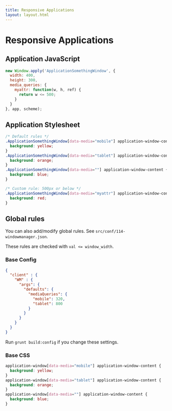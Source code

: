 ```yaml
---
title: Responsive Applications
layout: layout.html
---
```


# Responsive Applications

## Application JavaScript

```js
new Window.apply('ApplicationSomethingWindow', {
  width: 400,
  height: 300,
  media_queries: {
    myattr: function(w, h, ref) {
      return w <= 500;
    }
  }
}, app, scheme);
```

## Application Stylesheet

```css
/* Default rules */
.ApplicationSomethingWindow[data-media="mobile"] application-window-content {
  background: yellow;
}
.ApplicationSomethingWindow[data-media="tablet"] application-window-content {
  background: orange;
}
.ApplicationSomethingWindow[data-media=""] application-window-content {
  background: blue;
}

/* Custom rule: 500px or below */
.ApplicationSomethingWindow[data-media="myattr"] application-window-content {
  background: red;
}
```

## Global rules


You can also add/modify global rules. See `src/conf/114-windowmanager.json`.

These rules are checked with `val <= window_width`.

### Base Config

```json
{
  "client" : {
    "WM" : {
      "args": {
        "defaults": {
          "mediaQueries": {
            "mobile": 320,
            "tablet": 800
          }
        }
      }
    }
  }
}
```

Run `grunt build:config` if you change these settings.

### Base CSS

```css
application-window[data-media="mobile"] application-window-content {
  background: yellow;
}
application-window[data-media="tablet"] application-window-content {
  background: orange;
}
application-window[data-media=""] application-window-content {
  background: blue;
}
```

